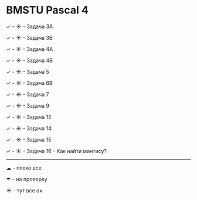 # BMSTU Pascal 4

✓ - ☀ - Задача 3A

✓ - ☀ - Задача 3B

✓ - ☀ - Задача 4A

✓ - ☀ - Задача 4B

✓ - ☀ - Задача 5

✓ - ☀ - Задача 6B

✓ - ☀ - Задача 7

✓ - ☀ - Задача 9

✓ - ☀ - Задача 12

✓ - ☀ - Задача 14

✓ - ☀ - Задача 15

✓ - ☀ - Задача 16 - Как найти мантису?


---

☁ - плохо все

☂ - на проверку

☀ - тут все ок
